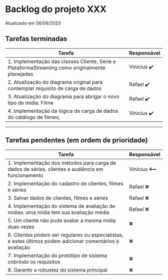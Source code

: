 # Backlog do projeto XXX
Atualizado em 06/06/2023

## Tarefas terminadas

| Tarefa      | Responsável |
| ----------- | ----------- |
| 1. Implementação das classes Cliente, Serie e PlataformaStreaming como originalmente planejadas    | Vinícius  ✔️     |
| 2. Atualização do diagrama original para contemplar requisito de carga de dados   | Rafael ✔️       |
| 3. Atualização do diagrama para abrigar o novo tipo de mídia: Filme   | Rafael ✔️       |
| 4. Implementação da lógica de carga de dados do catálogo de filmes;   | Vinicius ✔️       |

----

## Tarefas pendentes (em ordem de prioridade)

| Tarefa      | Responsável |
| ----------- | ----------- |
| 1. Implementação dos métodos para carga de dados de séries, clientes e audiência em funcionamento      | Vinícius ➕➖     |
| 2. Implementação do cadastro de clientes, filmes e séries   | Rafael  ❌    |
| 3. Salvar dados de clientes, filmes e séries | Rafael  ❌ | 
| 4. Implementação do sistema de avaliação de mídias: uma mídia tem sua avaliação média | Rafael  ❌ |
| 5. Um cliente não pode avaliar a mesma mídia duas vezes |   ❌ |
| 6. Clientes podem ser regulares ou especialistas, e estes últimos podem adicionar comentários à avaliação |   ❌ |
| 7. Implementação do protótipo de sistema cobrindo os requisitos |   ❌ |
| 8. Garantir a robustez do sistema principal |   ❌ |


